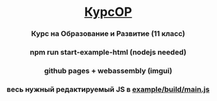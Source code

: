 <h1 align="center"><a href="https://Laris2011.github.io/KursOR11/example/" target="_blank">КурсОР</a> 
<h3 align="center">Курс на Образование и Развитие (11 класс)</h3>
<h3 align="center">npm run start-example-html (nodejs needed)</h3>
<h3 align="center">github pages + webassembly (imgui)</h3>
<h3 align="center">весь нужный редактируемый JS в <a href = "https://github.com/Laris2011/KursOR11/blob/main/example/build/main.js" target="_blank">example/build/main.js</a> </h3>
